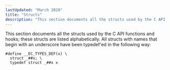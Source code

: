 ```yaml
---
lastUpdated: "March 2020"
title: "Structs"
description: "This section documents all the structs used by the C API functions and hooks these structs are listed alphabetically All structs with names that begin with an underscore have been typedef ed in the following way define EC TYPES DEF x struct x typedef struct x x Table of Contents..."
---
```


This section documents all the structs used by the C API functions and hooks; these structs are listed alphabetically. All structs with names that begin with an underscore have been typedef'ed in the following way:

```
#define __EC_TYPES_DEF(x) \
  struct _##x; \
  typedef struct _##x x
```

